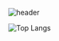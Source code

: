 ![header](https://capsule-render.vercel.app/api?type=venom&color=0:ff6d3a,100:ffd84d&height=200&text=%EC%95%88%EB%85%95%ED%95%98%EC%84%B8%EC%9A%94!%20%EC%9D%B4%EC%97%B0%EC%A3%BC%EC%9E%85%EB%8B%88%EB%8B%A4&fontColor=000000&fontSize=35)

![Top Langs](https://github-readme-stats.vercel.app/api/top-langs/?username=leeyeonjoo92&exclude_repo=word-search&layout=compact)

<!--
**leeyeonjoo92/leeyeonjoo92** is a ✨ _special_ ✨ repository because its `README.md` (this file) appears on your GitHub profile.

Here are some ideas to get you started:

- 🔭 I’m currently working on ...
- 🌱 I’m currently learning ...
- 👯 I’m looking to collaborate on ...
- 🤔 I’m looking for help with ...
- 💬 Ask me about ...
- 📫 How to reach me: ...
- 😄 Pronouns: ...
- ⚡ Fun fact: ...
-->
